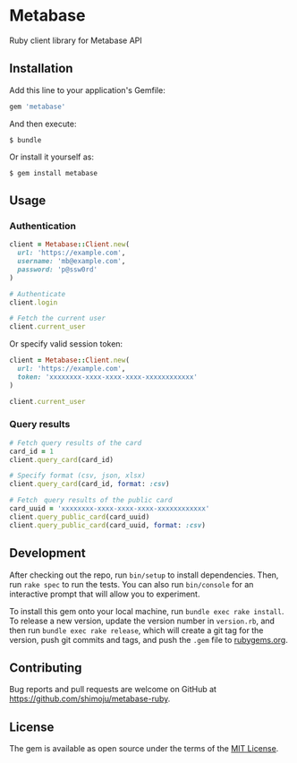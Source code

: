 # Metabase

Ruby client library for Metabase API

## Installation

Add this line to your application's Gemfile:

```ruby
gem 'metabase'
```

And then execute:

    $ bundle

Or install it yourself as:

    $ gem install metabase

## Usage

### Authentication

```ruby
client = Metabase::Client.new(
  url: 'https://example.com',
  username: 'mb@example.com',
  password: 'p@ssw0rd'
)

# Authenticate
client.login

# Fetch the current user
client.current_user
```

Or specify valid session token:

```ruby
client = Metabase::Client.new(
  url: 'https://example.com',
  token: 'xxxxxxxx-xxxx-xxxx-xxxx-xxxxxxxxxxxx'
)

client.current_user
```

### Query results

```ruby
# Fetch query results of the card
card_id = 1
client.query_card(card_id)

# Specify format (csv, json, xlsx)
client.query_card(card_id, format: :csv)

# Fetch　query results of the public card
card_uuid = 'xxxxxxxx-xxxx-xxxx-xxxx-xxxxxxxxxxxx'
client.query_public_card(card_uuid)
client.query_public_card(card_uuid, format: :csv)
```

## Development

After checking out the repo, run `bin/setup` to install dependencies. Then, run `rake spec` to run the tests. You can also run `bin/console` for an interactive prompt that will allow you to experiment.

To install this gem onto your local machine, run `bundle exec rake install`. To release a new version, update the version number in `version.rb`, and then run `bundle exec rake release`, which will create a git tag for the version, push git commits and tags, and push the `.gem` file to [rubygems.org](https://rubygems.org).

## Contributing

Bug reports and pull requests are welcome on GitHub at https://github.com/shimoju/metabase-ruby.

## License

The gem is available as open source under the terms of the [MIT License](https://opensource.org/licenses/MIT).
